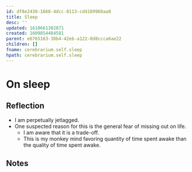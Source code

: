 ```yaml
---
id: df8e2438-1668-4dcc-8113-cd4189960aa8
title: Sleep
desc: ''
updated: 1610661302871
created: 1609854484581
parent: e6765163-38b4-42eb-a122-0d8ccca6ae22
children: []
fname: cerebrarium.self.sleep
hpath: cerebrarium.self.sleep
---
```

# On sleep

## Reflection

- I am perpetually jetlagged.
- One suspected reason for this is the general fear of missing out on life.
  - I am aware that it is a trade-off.
  - This is my monkey mind favoring quantity of time spent awake than the quality of time spent awake.

## Notes

